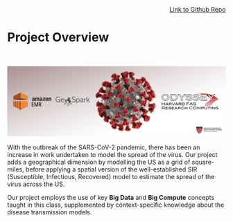 <div style="text-align: right"> <a href="https://github.com/not-a-hot-dog/parallelized-disease-modeling">Link to Github Repo</a> </div>  

# Project Overview 
<br>

<p align="center">
<img src="https://github.com/not-a-hot-dog/parallelized-disease-modeling/blob/gh-pages/_images/cover.png"/>
</p>

With the outbreak of the SARS-CoV-2 pandemic, there has been an increase in work undertaken to model the spread of the virus. Our project adds a geographical dimension by modelling the US as a grid of square-miles, before applying a spatial version of the well-established SIR (Susceptible, Infectious, Recovered) model to estimate the spread of the virus across the US.

Our project employs the use of key **Big Data** and **Big Compute** concepts taught in this class, supplemented by context-specific knowledge about the disease transmission models.

